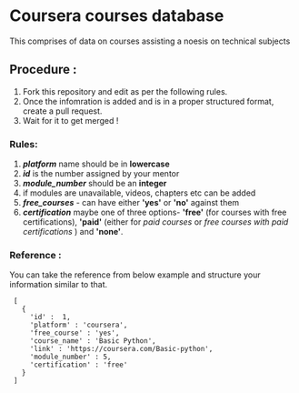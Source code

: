 

# Coursera courses database
This comprises of data on courses assisting a noesis on technical subjects

## Procedure :
1. Fork this repository and edit as per the following rules.
2. Once the infomration is added and is in a proper structured format, create a pull request.
3. Wait for it to get merged !

### Rules:
1. ***platform*** name should be in **lowercase**
2. ***id*** is the number assigned by your mentor
3. ***module_number*** should be an **integer**
4. if modules are unavailable, videos, chapters etc can be added
5. ***free_courses*** - can have either **'yes'** or **'no'** against them
6. ***certification*** maybe one of three options- **'free'** (for courses with free certifications), **'paid'** (either for *paid courses* or *free courses with paid certifications* ) and **'none'**.

### Reference :
You can take the reference from below example and structure your information similar to that.

   
  ```
   [
     {
       'id' :  1,
       'platform' : 'coursera',
       'free_course' : 'yes',
       'course_name' : 'Basic Python',
       'link' : 'https://coursera.com/Basic-python',
       'module_number' : 5,
       'certification' : 'free'
     }
   ]
